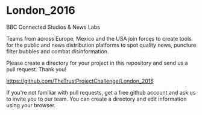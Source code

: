 # London_2016
BBC Connected Studios &amp; News Labs



Teams from across Europe, Mexico and the USA join forces to create tools for the public and news distribution platforms to spot quality news, puncture filter bubbles and combat disinformation. 

Please create a directory for your project in this repository and send us a pull request. Thank you!

https://github.com/TheTrustProjectChallenge/London_2016

If you're not familiar with pull requests, get a free github account and ask us to invite you to our team. You can create a directory and edit information using your browser. 
